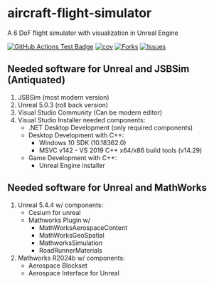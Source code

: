 # aircraft-flight-simulator
A 6 DoF flight simulator with visualization in Unreal Engine

<!---
[![Python](https://img.shields.io/pypi/pyversions/csdl_alpha)](https://img.shields.io/pypi/pyversions/csdl_alpha)
[![Pypi](https://img.shields.io/pypi/v/csdl_alpha)](https://pypi.org/project/csdl_alpha/)
[![Coveralls Badge][13]][14]
[![PyPI version][10]][11]
[![PyPI Monthly Downloads][12]][11]
-->

[![GitHub Actions Test Badge](https://github.com/LSDOlab/csdl_alpha/actions/workflows/actions.yml/badge.svg)](https://github.com/csdl_alpha/csdl_alpha/.github)
[![cov](https://we-cli.github.io/jayin/badges/coverage.svg)](https://github.com/we-cli/jayin/actions)
[![Forks](https://img.shields.io/github/forks/LSDOlab/csdl_alpha.svg)](https://github.com/LSDOlab/csdl_alpha/network)
[![Issues](https://img.shields.io/github/issues/LSDOlab/csdl_alpha.svg)](https://github.com/LSDOlab/csdl_alpha/issues)

## Needed software for Unreal and JSBSim (Antiquated)
1. JSBSim (most modern version)
2. Unreal 5.0.3 (roll back version)
3. Visual Studio Community (Can be modern editor)
4. Visual Studio Installer needed components:
    - .NET Desktop Development (only required components)
    - Desktop Development with C++:
        - Windows 10 SDK (10.18362.0)
        - MSVC v142 - VS 2019 C++ x64/x86 build tools (v14.29)
    - Game Development with C++:
        - Unreal Engine installer

## Needed software for Unreal and MathWorks
1. Unreal 5.4.4 w/ components:
    - Cesium for unreal
    - Mathworks Plugin w/
         - MathWorksAerospaceContent
         - MathWorksGeoSpatial
         - MathworksSimulation
         - RoadRunnerMaterials
3. Mathworks R2024b w/ components:
    - Aerospace Blockset
    - Aerospace Interface for Unreal


